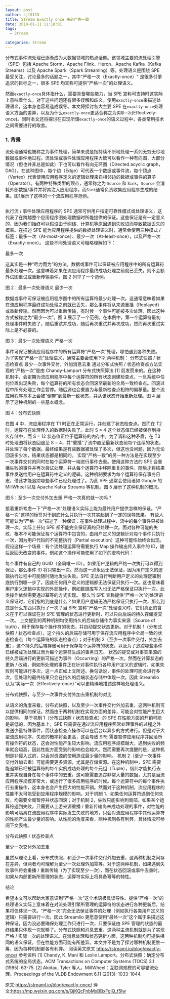 ```yaml
---
layout: post
author: sjf0115
title: Stream Exactly once 未必严格一致
date: 2018-01-11 11:18:01
tags:
  - Stream

categories: Stream
---
```


分布式事件流处理已逐渐成为大数据领域的热点话题。该领域主要的流处理引擎（SPE）包括 Apache Storm、Apache Flink、Heron、Apache Kafka（Kafka Streams）以及 Apache Spark（Spark Streaming）等。处理语义是围绕 SPE 最受关注，讨论最多的话题之一，其中"严格一次（Exactly-once）" 是很多引擎追求的目标之一，很多 SPE 均宣称可提供"严格一次"的处理语义。

然而`exactly-once`具体指什么，需要具备哪些能力，当 SPE 宣称可支持时这实际上意味着什么，对于这些问题还有很多误解和歧义。使用`exactly-once`来描述处理语义，这本身也容易造成误导。本文将探讨各大主要 SPE 在`exactly-once`处理语义方面的差异，以及为什么`exactly-once`更适合称之为`实际一次`(Effectively-once)。同时本文还将探讨在实现所谓`exactly-once`的语义过程中，各类常用技术之间需要进行的取舍。

### 1. 背景

流处理通常也被称之为事件处理，简单来说是指持续不断地处理一系列无穷无尽地数据或事件地过程。流处理或事件处理应用程序大致可以看作一种有向图，大部分情况（但也并非总是如此）下也可以看作有向无环图（Directed acyclic graph，DAG）。在这种图中，每个边（Edge）可代表一个数据或事件流，每个顶点（Vertex）代表使用应用程序定义的逻辑处理来自相邻边的数据或事件的算子（Operator）。有两种特殊类型的顶点，通常称之为 `Source` 和 `Sink`，`Source` 会消耗外部数据/事件并将其注入应用程序，而`Sink`通常负责收集应用程序生成的结果。图1展示了这样的一个流应用程序范例。

![]()

执行流 / 事件处理应用程序的 SPE 通常可供用户指定可靠性模式或处理语义，这代表了在跨越整个应用程序图处理数据时所能提供的保证。这些保证是有一定意义的，因为我们始终可以假设由于网络、计算机等原因遇到失败进而导致数据丢失的概率。在描述 SPE 能为应用程序提供的数据处理语义时，通常会使用三种模式 / 标签：最多一次（At-most-once）、最少一次（At-least-once），以及严格一次（Exactly-once）。
这些不同处理语义可粗略理解如下：

最多一次

这其实是一种“尽力而为”的方法。数据或事件可以保证被应用程序中的所有运算符最多处理一次。这意味着如果在流应用程序最终成功处理之前就已丢失，则不会额外试图重试或重新传输事件。图 2 列举了一个范例。


图 2：最多一次处理语义
最少一次

数据或事件可保证被应用程序图中的所有运算符最少处理一次。这通常意味着如果在流应用程序最终成功处理之前就已丢失，那么事件将从来源重播（Replayed）或重新传输。然而因为可以重新传输，有时候一个事件可能被多次处理，因此这种方式被称之为“最少一次”。图 3 展示了一个范例。在本例中，第一个运算符最初处理事件时失败了，随后重试并成功，随后再次重试并再次成功，然而再次重试实际上是不必要的。


图 3：最少一次处理语义
严格一次

事件可保证被流应用程序中的所有运算符“严格一次”处理，哪怕遇到各种失败。
为了实现“严格一次”处理语义，通常主要会使用下列两种机制：
分布式快照 / 状态检查点
最少一次事件交付，外加消息去重
通过分布式快照 / 状态检查点方法实现的“严格一次”是由 Chandy-Lamport 分布式快照算法 [1] 启发而来的。在这种机制中，会定期为流应用程序中每个运算符的所有状态创建检查点，一旦系统中任何位置出现失败，每个运算符的所有状态会回滚至最新的全局一致检查点。回滚过程中所有处理工作会暂停。随后源也会重置为与最新检查点相符的偏移量。整个流应用程序基本上会被“倒带”到最新一致状态，并从该状态开始重新处理。图 4 展示了这种机制的一些基本概念。


图 4：分布式快照

在图 4 中，流应用程序在 T1 时正在正常运行，并创建了状态检查点。然而在 T2 时，运算符在处理传入的数据时失败了。此时 S = 4 这个状态值已经被保存到持久存储中，而 S = 12 状态值正位于运算符的内存中。为了调和这种矛盾，在 T3 时处理图将状态回退至 S = 4，并“重播”了流中直至最新状态前每个连续的状态，并处理了每个数据。最终结果是有些数据被处理了多次，但这也没问题，因为无论回滚多少次，结果状态都是相同的。
实现“严格一致”的另一种方法是在实现至少一次事件交付的同时在每个运算符一端进行事件去重。使用这种方法的 SPE 会重播失败的事件并再次尝试处理，并从每个运算符中移除重复的事件，随后才将结果事件发送给用户在运算符中定义的逻辑。这种机制要求为每个运算符保存事务日志，借此才能追踪哪些事件已经处理过了。为此 SPE 通常会使用诸如 Google 的 MillWheel 以及 Apache Kafka Streams 等机制。图 5 展示了这种机制的概况。


图 5：至少一次交付外加去重
严格一次真的就一次吗？

接着重新考虑一下“严格一次”处理语义实际上能为最终用户提供怎样的保证。“严格一次”这样的标签对于到底什么只执行一次其实起到了一定的误导效果。
有些人可能认为“严格一次”描述了一种保证：在事件处理过程中，流中的每个事件只被处理一次。实际上任何 SPE 都不能完全保证真的只处理一次。面对各种可能的失败，根本不可能保证每个运算符中包含的，由用户定义的逻辑针对每个事件只执行一次，因为用户代码的不完整执行（Partial execution）这种可能性始终会出现。
假设这样一个场景：有个流处理运算符需要执行 Map 操作输出传入事件的 ID，随后返回无改变的事件。例如这个操作可能使用了如下的虚构代码：

每个事件有自己的 GUID（全局唯一 ID）。如果用户逻辑的严格一次执行可以得到保证，那么事件 ID 将只输出一次。然而这一点永远无法保证，因为用户定义的逻辑执行过程中可能随时随地发生失败。SPE 无法自行判断用户定义的处理逻辑到底执行到哪一步了。因此任何用户定义的逻辑都无法保证只执行一次。这也意味着用户定义逻辑中实现的外部操作，例如数据库写入也无法严格保证只执行一次。此类操作依然需要通过幂等的方式实现。
那么当 SPE 宣称提供“严格一次”的处理语义保证时，它们指的到底是什么？如果用户逻辑无法严格保证只执行一次，那么到底是什么东西只执行了一次？当 SPE 宣称“严格一次”处理语义时，它们真正的含义在于可以保证在对 SPE 管理的状态进行更新时，可以只向后端的持久存储提交一次。
上文提到的两种机制均使用持久的后端存储作为事实来源（Source of truth），用于保存每个操作符的状态，并自动提交状态更新。对于机制 1（分布式快照 / 状态检查点），这个持久的后端存储可用于保存流应用程序中全局一致的状态检查点（每个运算符的状态检查点）；对于机制 2（至少一次事件交付，外加去重），这个持久的后端存储可用于保存每个运算符的状态，以及为了追踪哪些事件已经被成功处理过而为每个运算符生成的事务日志。
状态的提交或对事实来源的持久后端进行的更新可描述为事件（Occurring）的严格一次。然而在计算状态的更新 / 改动，例如所处理的事件正在针对事件执行各种用户定义的逻辑时，如果失败则可能进行多次，这一点正如上文所述。换句话说，事件的处理可能会进行多次，但处理的最终结果只会在持久的后端状态存储中体现一次。因此 Streamlio 认为“实际一次（Effectively-once）”可以更精确地描述这样地处理语义。

 分布式快照，与至少一次事件交付外加去重机制的对比

从语义的角度来看，分布式快照，以及至少一次事件交付外加去重，这两种机制可以提供相同的保证。然而由于两种机制在实现方面的差异，可能会对性能产生巨大的影响。
基于机制 1（分布式快照 / 状态检查点）的 SPE 在性能方面的开销可能是最低的，因为基本上，SPE 只需要在通过流应用程序照常处理事件的过程之外发送少量特殊事件，而状态检查点操作可以在后台以异步的方式进行。但是对于大型流应用程序，失败的概率将会更高，这会导致 SPE 需要暂停应用程序并回滚所有操作符的状态，这会对性能产生较大影响。流应用程序规模越大，遇到失败的频率就会越高，因此性能方面受到的影响也会越大。然而需要再次提醒的是，这种机制是非侵入式的，只会对资源的使用造成最少量的影响。
机制 2（至少一次事件交付外加去重）可能需要更多资源，尤其是存储资源。在这种机制中，SPE 需要能追踪已经被运算符的每个实例成功处理的每个元组（Tuple），借此才能执行去重并实现自身在每个事件中的去重。这可能需要追踪非常大量的数据，尤其是当流应用程序规模非常大，或运行了很多应用程序的时候。每个运算符中的每个事件执行去重操作，这本身也会产生巨大的性能开销。然而对于这种机制，流应用程序的性能不太可能受到应用程序规模的影响。对于机制 1，如果任何运算符遇到任何失败，均需要全局暂停并状态回滚；对于机制 2，失败只能影响到局部。如果某个运算符遇到失败，只需要从上游来源重播 / 重新传输尚未成功处理的事件，对性能的影响可隔离在流应用程序中实际发生失败的地方，只会对流应用程序中其他运算符的性能产生最少量的影响。从性能的角度来看，两种机制各有利弊，具体情况可参阅下文表格。

 分布式快照 / 状态检查点



 至少一次交付外加去重


虽然从理论上看，分布式快照，和至少一次事件交付外加去重，这两种机制之间存在差异，但两者均可理解为至少一次处理外加幂等。对于这两种机制，如果遇到失败事件将会重播 / 重新传输（为了实现至少一次），而在状态回滚或事件去重时，如果从内部更新所管理的状态，运算符实际上将具备幂等的特性。

结论

希望本文可以帮助大家意识到“严格一次”这个术语极具误导性。提供“严格一次”的处理语义实际上意味着在对流处理引擎所管理的运算符的状态进行各种更新后，结果将仅体现一次。“严格一次”完全无法保证事件的处理（例如执行各类用户定义的逻辑）只需要进行一次。因此 Streamlio 更愿意使用“最终一次”这个属于来描述这种保证，因为没必要确保处理工作只进行一次，只要保证由 SPE 管理的状态的最终结果只体现一次就够了。分布式快照和消息去重，这两种主流机制就是为了实现严格 / 实际一次的处理语义。在消息处理和状态更新方面，这两种机制均可提供相同的语义保证，但在性能方面可能有所差异。本文并不是为了探讨哪种机制更胜一筹，因为每种机制都各有利弊。
阅读英文原文
https://streaml.io/blog/exactly-once/
参考资料
[1] Chandy, K. Mani 和 Leslie Lamport。分布式快照：确定分布式系统的全局状态。ACM Transactions on Computer Systems (TOCS) 3.1 (1985): 63-75.
[2] Akidau, Tyler 等人。MillWheel：互联网规模的可容错流处理。Proceedings of the VLDB Endowment 6.11 (2013): 1033-1044.

原文:https://streaml.io/blog/exactly-once/
译文:https://mp.weixin.qq.com/s/QjKQcFnbMxBBxFgIQ_f5lw
